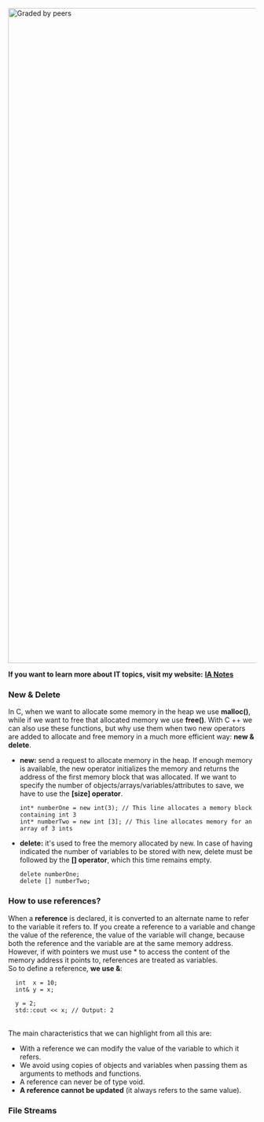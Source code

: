 <img width="1334" alt="Graded by peers" src="https://user-images.githubusercontent.com/74931024/140664496-09a8e075-9e7d-45cc-8555-6a982d98c317.png">

**If you want to learn more about IT topics, visit my website:** [**IA Notes**](https://ia-notes.com/)

### New & Delete
In C, when we want to allocate some memory in the heap we use **malloc()**, while if we want to free that allocated memory we use **free()**. With C ++ we can also use these functions, but why use them when two new operators are added to allocate and free memory in a much more efficient way: **new & delete**.
- **new:** send a request to allocate memory in the heap. If enough memory is available, the new operator initializes the memory and returns the address of the first memory block that was allocated. If we want to specify the number of objects/arrays/variables/attributes to save, we have to use the **[size] operator**.

      int* numberOne = new int(3); // This line allocates a memory block containing int 3
      int* numberTwo = new int [3]; // This line allocates memory for an array of 3 ints

- **delete:** it's used to free the memory allocated by new. In case of having indicated the number of variables to be stored with new, delete must be followed by the **[] operator**, which this time remains empty.

      delete numberOne;
      delete [] numberTwo;

### How to use references?
When a **reference** is declared, it is converted to an alternate name to refer to the variable it refers to. If you create a reference to a variable and change the value of the reference, the value of the variable will change, because both the reference and the variable are at the same memory address. However, if with pointers we must use * to access the content of the memory address it points to, references are treated as variables.<br> So to define a reference, **we use &**:

      int  x = 10;
      int& y = x;
      
      y = 2;
      std::cout << x; // Output: 2
      
<br>    
The main characteristics that we can highlight from all this are:

- With a reference we can modify the value of the variable to which it refers.
- We avoid using copies of objects and variables when passing them as arguments to methods and functions.
- A reference can never be of type void.
- **A reference cannot be updated** (it always refers to the same value).

### File Streams
